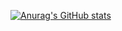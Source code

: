 [![Anurag's GitHub stats](https://github-readme-stats.vercel.app/api?username=ConstantineWang)](https://github.com/anuraghazra/github-readme-stats)